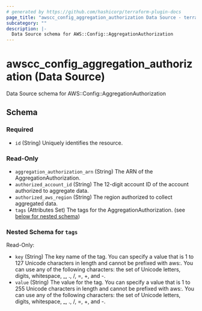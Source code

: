 ```yaml
---
# generated by https://github.com/hashicorp/terraform-plugin-docs
page_title: "awscc_config_aggregation_authorization Data Source - terraform-provider-awscc"
subcategory: ""
description: |-
  Data Source schema for AWS::Config::AggregationAuthorization
---
```


# awscc_config_aggregation_authorization (Data Source)

Data Source schema for AWS::Config::AggregationAuthorization



<!-- schema generated by tfplugindocs -->
## Schema

### Required

- `id` (String) Uniquely identifies the resource.

### Read-Only

- `aggregation_authorization_arn` (String) The ARN of the AggregationAuthorization.
- `authorized_account_id` (String) The 12-digit account ID of the account authorized to aggregate data.
- `authorized_aws_region` (String) The region authorized to collect aggregated data.
- `tags` (Attributes Set) The tags for the AggregationAuthorization. (see [below for nested schema](#nestedatt--tags))

<a id="nestedatt--tags"></a>
### Nested Schema for `tags`

Read-Only:

- `key` (String) The key name of the tag. You can specify a value that is 1 to 127 Unicode characters in length and cannot be prefixed with aws:. You can use any of the following characters: the set of Unicode letters, digits, whitespace, _, ., /, =, +, and -.
- `value` (String) The value for the tag. You can specify a value that is 1 to 255 Unicode characters in length and cannot be prefixed with aws:. You can use any of the following characters: the set of Unicode letters, digits, whitespace, _, ., /, =, +, and -.
